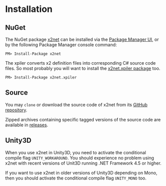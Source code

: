 # Installation

## NuGet

The NuGet package [x2net](https://www.nuget.org/packages/x2net) can be installed
via the [Package Manager UI](https://docs.microsoft.com/en-us/nuget/tools/package-manager-ui),
or by the following Package Manager console command:

    PM> Install-Package x2net

The xpiler converts x2 definition files into corresponding C# source code files.
So most probably you will want to install the
[x2net.xpiler package](https://www.nuget.org/packages/x2net.xpiler) too.

    PM> Install-Package x2net.xpiler

## Source

You may `clone` or download the source code of x2net from its
[GitHub repository](https://github.com/jaykang920/x2net).

Zipped archives containing specific tagged versions of the source code are
available in [releases](https://github.com/jaykang920/x2net/releases).

## Unity3D

When you use x2net in Unity3D, you need to activate the conditional compile flag
`UNITY_WORKAROUND`. You should experience no problem using x2net with recent
versions of Unit3D running .NET Framework 4.5 or higher.

If you want to use x2net in older versions of Unity3D depending on Mono, then you
should activate the conditional compile flag `UNITY_MONO` too.
